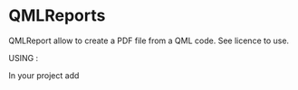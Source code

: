 # QMLReports

QMLReport allow to create a PDF file from a QML code.
See licence to use.

USING :

In your project add

